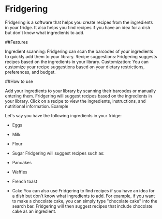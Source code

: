 # Fridgering

Fridgering is a software that helps you create recipes from the ingredients in your fridge. It also helps you find recipes if you have an idea for a dish but don't know what ingredients to add.

##Features

Ingredient scanning: Fridgering can scan the barcodes of your ingredients to quickly add them to your library.
Recipe suggestions: Fridgering suggests recipes based on the ingredients in your library.
Customization: You can customize your recipe suggestions based on your dietary restrictions, preferences, and budget.

##How to use

Add your ingredients to your library by scanning their barcodes or manually entering them.
Fridgering will suggest recipes based on the ingredients in your library.
Click on a recipe to view the ingredients, instructions, and nutritional information.
Example

Let's say you have the following ingredients in your fridge:

- Eggs
- Milk
- Flour
- Sugar
Fridgering will suggest recipes such as:

- Pancakes
- Waffles
- French toast
- Cake
You can also use Fridgering to find recipes if you have an idea for a dish but don't know what ingredients to add. For example, if you want to make a chocolate cake, you can simply type "chocolate cake" into the search bar. Fridgering will then suggest recipes that include chocolate cake as an ingredient.

